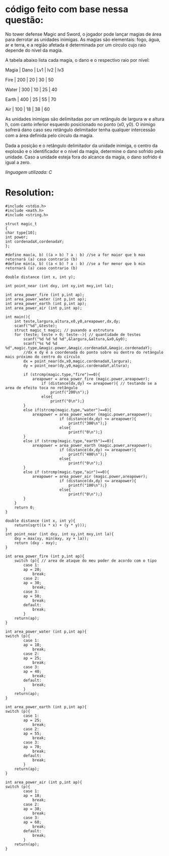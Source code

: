 código feito com base nessa questão:
=====

No tower defense Magic and Sword, o jogador pode lançar magias de área para derrotar as unidades inimigas. As magias são elementais: fogo, água, ar e terra, e a região afetada é determinada por um círculo cujo raio depende do nível da magia.

A tabela abaixo lista cada magia, o dano e o respectivo raio por nível:

Magia | Dano | Lv1 | lv2 | lv3

Fire | 200 | 20 | 30 | 50

Water | 300 | 10 | 25 | 40

Earth | 400 | 25 | 55 | 70

Air | 100 | 18 | 38 | 60

As unidades inimigas são delimitadas por um retângulo de largura w e altura h, com canto inferior esquerdo posicionado no ponto (x0, y0). O inimigo sofrerá dano caso seu retângulo delimitador tenha qualquer intercessão com a área deﬁnida pelo círculo da magia.

Dada a posição e o retângulo delimitador da unidade inimiga, o centro da explosão e o identiﬁcador e o nível da magia, determine o dano sofrido pela unidade. Caso a unidade esteja fora do alcance da magia, o dano sofrido é igual a zero.

*linguagem utilizada: C*

Resolution:
=====
    #include <stdio.h>
    #include <math.h>
    #include <string.h>

    struct magic_t 
    {
    char type[10];
    int power;
    int cordenadaX,cordenadaY;
    };

    #define max(a, b) ((a > b) ? a : b) //se a for maior que b max retornará (a) caso contrario (b)
    #define min(a, b) ((a < b) ? a : b) //se a for menor que b min retornará (a) caso contrario (b)

    double distance (int x, int y);

    int point_near (int dxy, int xy,int mxy,int la);

    int area_power_fire (int p,int ap);
    int area_power_water (int p,int ap);
    int area_power_earth (int p,int ap);
    int area_power_air (int p,int ap);

    int main(){
        int teste,largura,altura,x0,y0,areapower,dx,dy;
        scanf("%d",&teste);
        struct magic_t magic; // puxando a estrutura
        for (teste; teste > 0; teste--){ // quantidade de testes
            scanf("%d %d %d %d",&largura,&altura,&x0,&y0);
            scanf("%s %d %d %d",magic.type,&magic.power,&magic.cordenadaX,&magic.cordenadaY);
            //dx e dy é a coordenada do ponto sobre ou dentro do retângulo mais próximo do centro do círculo
            dx = point_near(dx,x0,magic.cordenadaX,largura);
            dy = point_near(dy,y0,magic.cordenadaY,altura);

            if (strcmp(magic.type,"fire")==0){ 
                areapower = area_power_fire (magic.power,areapower);
                    if (distance(dx,dy) <= areapower){ // testando se a area de efeito toca no retângulo
                        printf("200\n");}
                    else{
                        printf("0\n");}
            }
            else if(strcmp(magic.type,"water")==0){
                areapower = area_power_water (magic.power,areapower);     
                            if (distance(dx,dy) <= areapower){
                                printf("300\n");}
                            else{
                                printf("0\n");}
            }
            else if (strcmp(magic.type,"earth")==0){
                areapower = area_power_earth (magic.power,areapower);        
                            if (distance(dx,dy) <= areapower){
                                printf("400\n");}
                            else{
                                printf("0\n");}
            }
            else if (strcmp(magic.type,"air")==0){
                areapower = area_power_air (magic.power,areapower);  
                            if (distance(dx,dy) <= areapower){
                                printf("100\n");}
                            else{
                                printf("0\n");}
            }
        }
        return 0;
    }

    double distance (int x, int y){
        return(sqrt((x * x) + (y * y)));
    }
    int point_near (int dxy, int xy,int mxy,int la){
        dxy = max(xy, min(mxy, xy + la));
        return (dxy - mxy);
    }

    int area_power_fire (int p,int ap){
        switch (p){ // area de ataque do meu poder de acordo com o tipo
            case 1:
            ap = 20;
                break;
            case 2:
            ap = 30;
                break;
            case 3:
            ap = 50;
                break;
            default:
                break;
            }
        return(ap);
    }

    int area_power_water (int p,int ap){
    switch (p){ 
            case 1:
            ap = 10;
                break;
            case 2:
            ap = 25;
                break;
            case 3:
            ap = 40;
                break;
            default:
                break;
            }
        return(ap);
    }

    int area_power_earth (int p,int ap){
    switch (p){ 
            case 1:
            ap = 25;
                break;
            case 2:
            ap = 55;
                break;
            case 3:
            ap = 70;
                break;
            default:
                break;
            }
        return(ap);
    }

    int area_power_air (int p,int ap){
    switch (p){ 
            case 1:
            ap = 18;
                break;
            case 2:
            ap = 38;
                break;
            case 3:
            ap = 60;
                break;
            default:
                break;
            }
        return(ap);
    }